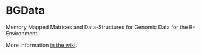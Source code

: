 BGData
======

Memory Mapped Matrices and Data-Structures for Genomic Data for the R-Environment

More information [in the wiki](https://github.com/QuantGen/BGData/wiki).
